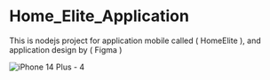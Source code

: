 # Home_Elite_Application
This is nodejs project for application mobile called ( HomeElite ),
and application design by ( Figma )


![iPhone 14 Plus - 4](https://github.com/user-attachments/assets/4134f36f-db62-4a09-b14b-37f573119c98)

